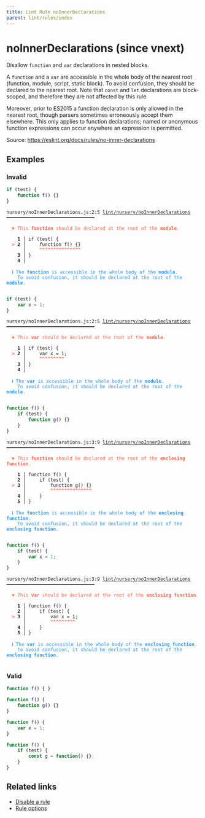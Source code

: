 ```yaml
---
title: Lint Rule noInnerDeclarations
parent: lint/rules/index
---
```


# noInnerDeclarations (since vnext)

Disallow `function` and `var` declarations in nested blocks.

A `function` and a `var` are accessible in the whole body of the
nearest root (function, module, script, static block).
To avoid confusion, they should be declared to the nearest root.
Note that `const` and `let` declarations are block-scoped, and therefore
they are not affected by this rule.

Moreover, prior to ES2015 a function declaration is only allowed in
the nearest root, though parsers sometimes erroneously accept them elsewhere.
This only applies to function declarations; named or anonymous function
expressions can occur anywhere an expression is permitted.

Source: https://eslint.org/docs/rules/no-inner-declarations

## Examples

### Invalid

```jsx
if (test) {
    function f() {}
}
```

<pre class="language-text"><code class="language-text">nursery/noInnerDeclarations.js:2:5 <a href="https://docs.rome.tools/lint/rules/noInnerDeclarations">lint/nursery/noInnerDeclarations</a> ━━━━━━━━━━━━━━━━━━━━━━━━━━━━━━━━

<strong><span style="color: Tomato;">  </span></strong><strong><span style="color: Tomato;">✖</span></strong> <span style="color: Tomato;">This </span><span style="color: Tomato;"><strong>function</strong></span><span style="color: Tomato;"> should be declared at the root of the </span><span style="color: Tomato;"><strong>module</strong></span><span style="color: Tomato;">.</span>
  
    <strong>1 │ </strong>if (test) {
<strong><span style="color: Tomato;">  </span></strong><strong><span style="color: Tomato;">&gt;</span></strong> <strong>2 │ </strong>    function f() {}
   <strong>   │ </strong>    <strong><span style="color: Tomato;">^</span></strong><strong><span style="color: Tomato;">^</span></strong><strong><span style="color: Tomato;">^</span></strong><strong><span style="color: Tomato;">^</span></strong><strong><span style="color: Tomato;">^</span></strong><strong><span style="color: Tomato;">^</span></strong><strong><span style="color: Tomato;">^</span></strong><strong><span style="color: Tomato;">^</span></strong><strong><span style="color: Tomato;">^</span></strong><strong><span style="color: Tomato;">^</span></strong><strong><span style="color: Tomato;">^</span></strong><strong><span style="color: Tomato;">^</span></strong><strong><span style="color: Tomato;">^</span></strong><strong><span style="color: Tomato;">^</span></strong><strong><span style="color: Tomato;">^</span></strong>
    <strong>3 │ </strong>}
    <strong>4 │ </strong>
  
<strong><span style="color: rgb(38, 148, 255);">  </span></strong><strong><span style="color: rgb(38, 148, 255);">ℹ</span></strong> <span style="color: rgb(38, 148, 255);">The </span><span style="color: rgb(38, 148, 255);"><strong>function</strong></span><span style="color: rgb(38, 148, 255);"> is accessible in the whole body of the </span><span style="color: rgb(38, 148, 255);"><strong>module</strong></span><span style="color: rgb(38, 148, 255);">.
</span><span style="color: rgb(38, 148, 255);">  </span><span style="color: rgb(38, 148, 255);">  </span><span style="color: rgb(38, 148, 255);">To avoid confusion, it should be declared at the root of the </span><span style="color: rgb(38, 148, 255);"><strong>module</strong></span><span style="color: rgb(38, 148, 255);">.</span>
  
</code></pre>

```jsx
if (test) {
    var x = 1;
}
```

<pre class="language-text"><code class="language-text">nursery/noInnerDeclarations.js:2:5 <a href="https://docs.rome.tools/lint/rules/noInnerDeclarations">lint/nursery/noInnerDeclarations</a> ━━━━━━━━━━━━━━━━━━━━━━━━━━━━━━━━

<strong><span style="color: Tomato;">  </span></strong><strong><span style="color: Tomato;">✖</span></strong> <span style="color: Tomato;">This </span><span style="color: Tomato;"><strong>var</strong></span><span style="color: Tomato;"> should be declared at the root of the </span><span style="color: Tomato;"><strong>module</strong></span><span style="color: Tomato;">.</span>
  
    <strong>1 │ </strong>if (test) {
<strong><span style="color: Tomato;">  </span></strong><strong><span style="color: Tomato;">&gt;</span></strong> <strong>2 │ </strong>    var x = 1;
   <strong>   │ </strong>    <strong><span style="color: Tomato;">^</span></strong><strong><span style="color: Tomato;">^</span></strong><strong><span style="color: Tomato;">^</span></strong><strong><span style="color: Tomato;">^</span></strong><strong><span style="color: Tomato;">^</span></strong><strong><span style="color: Tomato;">^</span></strong><strong><span style="color: Tomato;">^</span></strong><strong><span style="color: Tomato;">^</span></strong><strong><span style="color: Tomato;">^</span></strong>
    <strong>3 │ </strong>}
    <strong>4 │ </strong>
  
<strong><span style="color: rgb(38, 148, 255);">  </span></strong><strong><span style="color: rgb(38, 148, 255);">ℹ</span></strong> <span style="color: rgb(38, 148, 255);">The </span><span style="color: rgb(38, 148, 255);"><strong>var</strong></span><span style="color: rgb(38, 148, 255);"> is accessible in the whole body of the </span><span style="color: rgb(38, 148, 255);"><strong>module</strong></span><span style="color: rgb(38, 148, 255);">.
</span><span style="color: rgb(38, 148, 255);">  </span><span style="color: rgb(38, 148, 255);">  </span><span style="color: rgb(38, 148, 255);">To avoid confusion, it should be declared at the root of the </span><span style="color: rgb(38, 148, 255);"><strong>module</strong></span><span style="color: rgb(38, 148, 255);">.</span>
  
</code></pre>

```jsx
function f() {
    if (test) {
        function g() {}
    }
}
```

<pre class="language-text"><code class="language-text">nursery/noInnerDeclarations.js:3:9 <a href="https://docs.rome.tools/lint/rules/noInnerDeclarations">lint/nursery/noInnerDeclarations</a> ━━━━━━━━━━━━━━━━━━━━━━━━━━━━━━━━

<strong><span style="color: Tomato;">  </span></strong><strong><span style="color: Tomato;">✖</span></strong> <span style="color: Tomato;">This </span><span style="color: Tomato;"><strong>function</strong></span><span style="color: Tomato;"> should be declared at the root of the </span><span style="color: Tomato;"><strong>enclosing function</strong></span><span style="color: Tomato;">.</span>
  
    <strong>1 │ </strong>function f() {
    <strong>2 │ </strong>    if (test) {
<strong><span style="color: Tomato;">  </span></strong><strong><span style="color: Tomato;">&gt;</span></strong> <strong>3 │ </strong>        function g() {}
   <strong>   │ </strong>        <strong><span style="color: Tomato;">^</span></strong><strong><span style="color: Tomato;">^</span></strong><strong><span style="color: Tomato;">^</span></strong><strong><span style="color: Tomato;">^</span></strong><strong><span style="color: Tomato;">^</span></strong><strong><span style="color: Tomato;">^</span></strong><strong><span style="color: Tomato;">^</span></strong><strong><span style="color: Tomato;">^</span></strong><strong><span style="color: Tomato;">^</span></strong><strong><span style="color: Tomato;">^</span></strong><strong><span style="color: Tomato;">^</span></strong><strong><span style="color: Tomato;">^</span></strong><strong><span style="color: Tomato;">^</span></strong><strong><span style="color: Tomato;">^</span></strong><strong><span style="color: Tomato;">^</span></strong>
    <strong>4 │ </strong>    }
    <strong>5 │ </strong>}
  
<strong><span style="color: rgb(38, 148, 255);">  </span></strong><strong><span style="color: rgb(38, 148, 255);">ℹ</span></strong> <span style="color: rgb(38, 148, 255);">The </span><span style="color: rgb(38, 148, 255);"><strong>function</strong></span><span style="color: rgb(38, 148, 255);"> is accessible in the whole body of the </span><span style="color: rgb(38, 148, 255);"><strong>enclosing function</strong></span><span style="color: rgb(38, 148, 255);">.
</span><span style="color: rgb(38, 148, 255);">  </span><span style="color: rgb(38, 148, 255);">  </span><span style="color: rgb(38, 148, 255);">To avoid confusion, it should be declared at the root of the </span><span style="color: rgb(38, 148, 255);"><strong>enclosing function</strong></span><span style="color: rgb(38, 148, 255);">.</span>
  
</code></pre>

```jsx
function f() {
    if (test) {
        var x = 1;
    }
}
```

<pre class="language-text"><code class="language-text">nursery/noInnerDeclarations.js:3:9 <a href="https://docs.rome.tools/lint/rules/noInnerDeclarations">lint/nursery/noInnerDeclarations</a> ━━━━━━━━━━━━━━━━━━━━━━━━━━━━━━━━

<strong><span style="color: Tomato;">  </span></strong><strong><span style="color: Tomato;">✖</span></strong> <span style="color: Tomato;">This </span><span style="color: Tomato;"><strong>var</strong></span><span style="color: Tomato;"> should be declared at the root of the </span><span style="color: Tomato;"><strong>enclosing function</strong></span><span style="color: Tomato;">.</span>
  
    <strong>1 │ </strong>function f() {
    <strong>2 │ </strong>    if (test) {
<strong><span style="color: Tomato;">  </span></strong><strong><span style="color: Tomato;">&gt;</span></strong> <strong>3 │ </strong>        var x = 1;
   <strong>   │ </strong>        <strong><span style="color: Tomato;">^</span></strong><strong><span style="color: Tomato;">^</span></strong><strong><span style="color: Tomato;">^</span></strong><strong><span style="color: Tomato;">^</span></strong><strong><span style="color: Tomato;">^</span></strong><strong><span style="color: Tomato;">^</span></strong><strong><span style="color: Tomato;">^</span></strong><strong><span style="color: Tomato;">^</span></strong><strong><span style="color: Tomato;">^</span></strong>
    <strong>4 │ </strong>    }
    <strong>5 │ </strong>}
  
<strong><span style="color: rgb(38, 148, 255);">  </span></strong><strong><span style="color: rgb(38, 148, 255);">ℹ</span></strong> <span style="color: rgb(38, 148, 255);">The </span><span style="color: rgb(38, 148, 255);"><strong>var</strong></span><span style="color: rgb(38, 148, 255);"> is accessible in the whole body of the </span><span style="color: rgb(38, 148, 255);"><strong>enclosing function</strong></span><span style="color: rgb(38, 148, 255);">.
</span><span style="color: rgb(38, 148, 255);">  </span><span style="color: rgb(38, 148, 255);">  </span><span style="color: rgb(38, 148, 255);">To avoid confusion, it should be declared at the root of the </span><span style="color: rgb(38, 148, 255);"><strong>enclosing function</strong></span><span style="color: rgb(38, 148, 255);">.</span>
  
</code></pre>

### Valid

```jsx
function f() { }
```

```jsx
function f() {
    function g() {}
}
```

```jsx
function f() {
    var x = 1;
}
```

```jsx
function f() {
    if (test) {
        const g = function() {};
    }
}
```

## Related links

- [Disable a rule](/linter/#disable-a-lint-rule)
- [Rule options](/linter/#rule-options)
